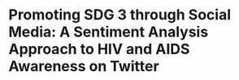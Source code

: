 ﻿# Promoting SDG 3 through Social Media: A Sentiment Analysis Approach to HIV and AIDS Awareness on Twitter
